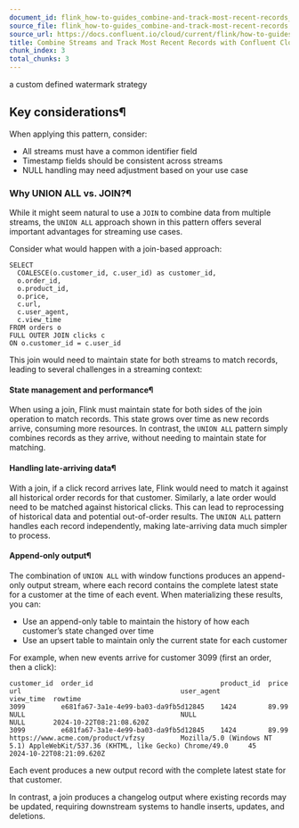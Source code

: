 ```yaml
---
document_id: flink_how-to-guides_combine-and-track-most-recent-records_chunk_3
source_file: flink_how-to-guides_combine-and-track-most-recent-records.md
source_url: https://docs.confluent.io/cloud/current/flink/how-to-guides/combine-and-track-most-recent-records.html
title: Combine Streams and Track Most Recent Records with Confluent Cloud for Apache Flink
chunk_index: 3
total_chunks: 3
---
```


a custom defined watermark strategy

## Key considerations¶

When applying this pattern, consider:

  * All streams must have a common identifier field
  * Timestamp fields should be consistent across streams
  * NULL handling may need adjustment based on your use case

### Why UNION ALL vs. JOIN?¶

While it might seem natural to use a `JOIN` to combine data from multiple streams, the `UNION ALL` approach shown in this pattern offers several important advantages for streaming use cases.

Consider what would happen with a join-based approach:

    SELECT
      COALESCE(o.customer_id, c.user_id) as customer_id,
      o.order_id,
      o.product_id,
      o.price,
      c.url,
      c.user_agent,
      c.view_time
    FROM orders o
    FULL OUTER JOIN clicks c
    ON o.customer_id = c.user_id

This join would need to maintain state for both streams to match records, leading to several challenges in a streaming context:

#### State management and performance¶

When using a join, Flink must maintain state for both sides of the join operation to match records. This state grows over time as new records arrive, consuming more resources. In contrast, the `UNION ALL` pattern simply combines records as they arrive, without needing to maintain state for matching.

#### Handling late-arriving data¶

With a join, if a click record arrives late, Flink would need to match it against all historical order records for that customer. Similarly, a late order would need to be matched against historical clicks. This can lead to reprocessing of historical data and potential out-of-order results. The `UNION ALL` pattern handles each record independently, making late-arriving data much simpler to process.

#### Append-only output¶

The combination of `UNION ALL` with window functions produces an append-only output stream, where each record contains the complete latest state for a customer at the time of each event. When materializing these results, you can:

  * Use an append-only table to maintain the history of how each customer’s state changed over time
  * Use an upsert table to maintain only the current state for each customer

For example, when new events arrive for customer 3099 (first an order, then a click):

    customer_id  order_id                                product_id  price    url                                        user_agent                                                                          view_time  rowtime
    3099         e681fa67-3a1e-4e99-ba03-da9fb5d12845    1424        89.99    NULL                                       NULL                                                                                NULL       2024-10-22T08:21:08.620Z
    3099         e681fa67-3a1e-4e99-ba03-da9fb5d12845    1424        89.99    https://www.acme.com/product/vfzsy         Mozilla/5.0 (Windows NT 5.1) AppleWebKit/537.36 (KHTML, like Gecko) Chrome/49.0     45         2024-10-22T08:21:09.620Z

Each event produces a new output record with the complete latest state for that customer.

In contrast, a join produces a changelog output where existing records may be updated, requiring downstream systems to handle inserts, updates, and deletions.
